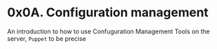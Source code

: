 # 0x0A. Configuration management
An introduction to how to use Confuguration Management Tools on the server, `Puppet` to be precise
